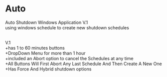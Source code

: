 # Auto

Auto Shutdown Windows Application V.1<br>
using windows schedule to create new shutdown schedules<br><br>

V.1<br>
+has 1 to 60 minutes buttons<br>
+DropDown Menu for more than 1 hour<br>
+included an Abort option to cancel the Schedules at any time<br>
+All Buttons Will First Abort Any Last Schedule And Then Create A New One
+Has Force And Hybrid shutdown options<br>
